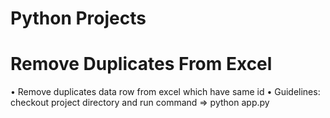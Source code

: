 # Python Projects

# Remove Duplicates From Excel
• Remove duplicates data row from excel which have same id
• Guidelines: checkout project directory and run command => python app.py
